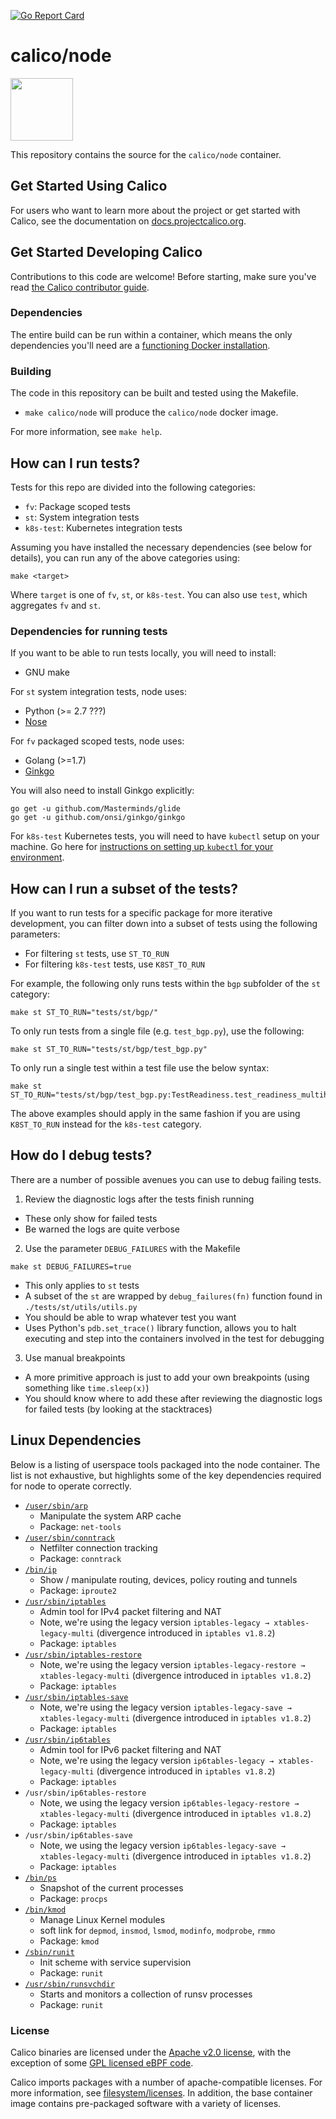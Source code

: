 [![Go Report Card](https://goreportcard.com/badge/github.com/projectcalico/node)](https://goreportcard.com/report/github.com/projectcalico/node)

# calico/node
<img src="http://docs.projectcalico.org/images/felix.png" width="100" height="100">

This repository contains the source for the `calico/node` container.

## Get Started Using Calico

For users who want to learn more about the project or get started with Calico, see the documentation on [docs.projectcalico.org](https://docs.projectcalico.org).

## Get Started Developing Calico

Contributions to this code are welcome! Before starting, make sure you've read [the Calico contributor guide][contrib].

### Dependencies

The entire build can be run within a container, which means the only dependencies you'll need are a [functioning Docker installation](https://docs.docker.com/engine/installation/).

### Building

The code in this repository can be built and tested using the Makefile.

- `make calico/node` will produce the `calico/node` docker image.

For more information, see `make help`.

[contrib]: https://github.com/projectcalico/calico/blob/master/CONTRIBUTING_CODE.md

## How can I run tests?

Tests for this repo are divided into the following categories:
- `fv`: Package scoped tests
- `st`: System integration tests
- `k8s-test`: Kubernetes integration tests

Assuming you have installed the necessary dependencies (see below for details), you can run any of the above categories using:

```
make <target>
```
Where `target` is one of `fv`, `st`, or `k8s-test`. You can also use `test`, which aggregates `fv` and `st`.

### Dependencies for running tests

If you want to be able to run tests locally, you will need to install:
- GNU make

For `st` system integration tests, node uses:
- Python (>= 2.7 ???)
- [Nose](https://nose.readthedocs.io/en/latest/)

For `fv` packaged scoped tests, node uses:
- Golang (>=1.7)
- [Ginkgo](https://github.com/onsi/ginkgo)

You will also need to install Ginkgo explicitly:
```
go get -u github.com/Masterminds/glide
go get -u github.com/onsi/ginkgo/ginkgo
```

For `k8s-test` Kubernetes tests, you will need to have `kubectl` setup on your machine. Go here for [instructions on setting up `kubectl` for your environment](https://kubernetes.io/docs/tasks/tools/install-kubectl/).

## How can I run a subset of the tests?

If you want to run tests for a specific package for more iterative development, you can filter down into a subset of tests using the following parameters:
- For filtering `st` tests, use `ST_TO_RUN`
- For filtering `k8s-test` tests, use `K8ST_TO_RUN`

For example, the following only runs tests within the `bgp` subfolder of the `st` category:
```
make st ST_TO_RUN="tests/st/bgp/"
```

To only run tests from a single file (e.g. `test_bgp.py`), use the following:
```
make st ST_TO_RUN="tests/st/bgp/test_bgp.py"
```

To only run a single test within a test file use the below syntax:
```
make st ST_TO_RUN="tests/st/bgp/test_bgp.py:TestReadiness.test_readiness_multihost"
```

The above examples should apply in the same fashion if you are using `K8ST_TO_RUN` instead for the `k8s-test` category.

## How do I debug tests?
There are a number of possible avenues you can use to debug failing tests.

1. Review the diagnostic logs after the tests finish running
- These only show for failed tests
- Be warned the logs are quite verbose
2. Use the parameter `DEBUG_FAILURES` with the Makefile
```
make st DEBUG_FAILURES=true
```
- This only applies to `st` tests
- A subset of the `st` are wrapped by `debug_failures(fn)` function found in `./tests/st/utils/utils.py`
- You should be able to wrap whatever test you want
- Uses Python's `pdb.set_trace()` library function, allows you to halt executing and step into the containers involved in the test for debugging
3. Use manual breakpoints
- A more primitive approach is just to add your own breakpoints (using something like `time.sleep(x)`)
- You should know where to add these after reviewing the diagnostic logs for failed tests (by looking at the stacktraces)

## Linux Dependencies
Below is a listing of userspace tools packaged into the node container. The list is not exhaustive, but highlights some of the key dependencies required for node to operate correctly.

- [`/user/sbin/arp`](http://man7.org/linux/man-pages/man8/arp.8.html)
    - Manipulate the system ARP cache
    - Package: `net-tools`
- [`/user/sbin/conntrack`](http://man7.org/linux/man-pages/man8/arp.8.html)
    - Netfilter connection tracking
    - Package: `conntrack`
- [`/bin/ip`](https://linux.die.net/man/8/ip)
    - Show / manipulate routing, devices, policy routing and tunnels
    - Package: `iproute2`
- [`/usr/sbin/iptables`](https://linux.die.net/man/8/iptables)
    - Admin tool for IPv4 packet filtering and NAT
    - Note, we're using the legacy version `iptables-legacy → xtables-legacy-multi` (divergence introduced in `iptables v1.8.2`)
    - Package: `iptables`
- [`/usr/sbin/iptables-restore`](https://linux.die.net/man/8/iptables-restore)
    - Note, we're using the legacy version `iptables-legacy-restore → xtables-legacy-multi` (divergence introduced in `iptables v1.8.2`)
    - Package: `iptables`
- [`/usr/sbin/iptables-save`](https://linux.die.net/man/8/iptables-save)
    - Note, we're using the legacy version `iptables-legacy-save → xtables-legacy-multi` (divergence introduced in `iptables v1.8.2`)
    - Package: `iptables`
- [`/usr/sbin/ip6tables`](https://linux.die.net/man/8/ip6tables)
    - Admin tool for IPv6 packet filtering and NAT
    - Note, we're using the legacy version `ip6tables-legacy → xtables-legacy-multi` (divergence introduced in `iptables v1.8.2`)
    - Package: `iptables`
- `/usr/sbin/ip6tables-restore`
    - Note, we using the legacy version `ip6tables-legacy-restore → xtables-legacy-multi` (divergence introduced in `iptables v1.8.2`)
    - Package: `iptables`
- `/usr/sbin/ip6tables-save`
    - Note, we using the legacy version `ip6tables-legacy-save → xtables-legacy-multi` (divergence introduced in `iptables v1.8.2`)
    - Package: `iptables`
- [`/bin/ps`](https://linux.die.net/man/1/ps)
    - Snapshot of the current processes
    - Package: `procps`
- [`/bin/kmod`](http://man7.org/linux/man-pages/man8/kmod.8.html)
    - Manage Linux Kernel modules
    - soft link for `depmod`, `insmod`, `lsmod`, `modinfo`, `modprobe`, `rmmo`
    - Package: `kmod`
- [`/sbin/runit`](http://smarden.org/runit/)
    - Init scheme with service supervision
    - Package: `runit`
- [`/usr/sbin/runsvchdir`](http://smarden.org/runit/runsvdir.8.html)
    - Starts and monitors a collection of runsv processes
    - Package: `runit`

### License

Calico binaries are licensed under the [Apache v2.0 license](LICENSE), with the exception of some [GPL licensed eBPF code](https://github.com/projectcalico/felix/tree/master/bpf-gpl).

Calico imports packages with a number of apache-compatible licenses. For more information, see [filesystem/licenses](./filesystem/licenses). In addition, the base container image contains
pre-packaged software with a variety of licenses.
